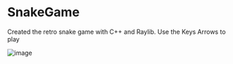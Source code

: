 # SnakeGame
 Created the retro snake game with C++ and Raylib.
Use the Keys Arrows to play

![image](https://github.com/arturosauraa/SnakeGame/assets/96825781/36c28c98-65e6-42c1-a052-f009a335ce03)
